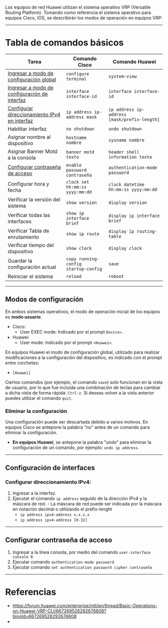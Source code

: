 Los equipos de red Huawei utilizan el sistema operativo VRP (Versatile Routing Platform).
Tomando como referencia el sistema operativo para equipos Cisco, IOS, se describirán los modos de operación en equipos VRP:

---
# Tabla de comandos básicos

| Tarea   | Comando Cisco | Comando Huawei      |
|----------|------|------------|
| [Ingresar a modo de configuración global](#modos-de-configuración)     | `configure terminal`   | `system-view`     |
| [Ingresar a modo de configuración de interfaz](#modos-de-configuración)    | `interface interface-id`  | `interface interface-id`  |
| [Configurar direccionamiento IPv4 en interfaz](#configurar-direccionamiento-ipv4)   | `ip address ip-address mask`   | `ip address ip-address [mask/prefix-length]`   |
| Habilitar interfaz | `no shutdown` | `undo shutdown`  |
| Asignar nombre al dispositivo | `hostname nombre` | `sysname nombre` |
| Asignar Banner Motd a la consola | `banner motd texto` | `header shell information texto`  |
| [Configurar contraseña de acceso](#configurar-contraseña-de-acceso) | `enable password contraseña` | `authentication-mode password`|
| Configurar hora y fecha | `clock set hh:mm:ss yyyy:mm:dd` | `clock datetime hh:mm:ss yyyy:mm:dd` |
| Verificar la versión del sistema | `show version` | `display version`  |
| Verificar todas las interfaces | `show ip interface brief`  | `display ip interface brief`   |
| Verificar Tabla de enrutamiento | `show ip route` | `display ip routing-table`   |
| Verificar tiempo del dispositivo | `show clock` | `display clock`  |
| Guardar la configuración actual | `copy running-config startup-config` | `save`  |
| Reiniciar el sistema | `reload` | `reboot`  |

---
## Modos de configuración

En ambos sistemas operativos, el modo de operación inicial de los equipos es **modo usuario**.
  - Cisco:
    - User EXEC mode: Indicado por el prompt `Device>`.
  - Huawei:
    - User mode: Indicado por el prompt `<Huawei>`.

En equipos Huawei el modo de configuración global, utilizado para realizar modificaciones a la configuración del dispositivo, es indicado con el prompt entre corchetes:
- `[Huawei]`

Ciertos comandos (por ejemplo, el comando `save`) solo funcionan en la vista de usuario, por lo que fue incluida una combinación de teclas para cambiar a dicha vista de forma rápida: `Ctrl-z`.
Si deseas volver a la vista anterior puedes utilizar el comando `quit`.

### Eliminar la configuración
Una configuración puede ser descartada debido a varios motivos. En equipos Cisco se antepone la palabra "no" antes de un comando para eliminar la configuración.
- **En equipos Huawei**, se antepone la palabra "undo" para eliminar la configuración de un comando, por ejemplo: `undo ip address`.


---
## Configuración de interfaces

### Configurar direccionamiento IPv4:
  1. Ingresar a la interfaz.
  2. Ejecutar el comando `ip address` seguido de la dirección IPv4 y la máscara de red.
    - La máscara de red puede ser indicada por la máscara en notación decimal o utilizando el prefix-lenght
      - `ip address ipv4-address x.x.x.x`
      - `ip address ipv4-address [0-32]`

---
## Configurar contraseña de acceso
1. Ingresar a la línea consola, por medio del comando `user-interface console 0`
2. Ejecutar comando `authentication-mode password`
3. Ejecutar comando `set authentication password cipher contraseña`


---
# Referencias
- https://forum.huawei.com/enterprise/intl/en/thread/Basic-Operations-on-Huawei-VRP-CLI/667269526292676608?blogId=667269526292676608
- 
